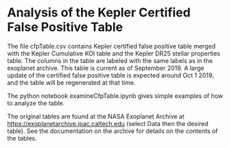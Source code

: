 # Analysis of the Kepler Certified False Positive Table

The file cfpTable.csv contains Kepler certified false positive table merged with the Kepler Cumulative KOI table and the Kepler DR25 stellar properties table.  The columns in the table are labeled with the same labels as in the exoplanet archive.  This table is current as of September 2019.  A large update of the certified false positive table is expected around Oct 1 2019, and the table will be regenerated at that time.

The python notebook examineCfpTable.ipynb gives simple examples of how to analyze the table.

The original tables are found at the NASA Exoplanet Archive at https://exoplanetarchive.ipac.caltech.edu (select Data then the desired table).  See the documentation on the archive for details on the contents of the tables. 
 
